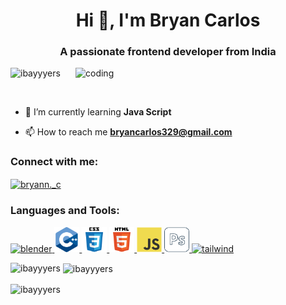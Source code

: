 <h1 align="center">Hi 👋, I'm Bryan Carlos</h1>
<h3 align="center">A passionate frontend developer from India</h3>
<img align=right  width="400" src="https://media3.giphy.com/media/v1.Y2lkPTc5MGI3NjExaDVpOHU2ZGI4eXdueWp0eHN0Y3VlMTFxM2VkazF2dDI3a2U1NnlqOCZlcD12MV9pbnRlcm5hbF9naWZfYnlfaWQmY3Q9cw/Ll22OhMLAlVDb8UQWe/giphy.webp" alt="coding">

<p align="left"> <img src="https://komarev.com/ghpvc/?username=ibayyyers&label=Profile%20views&color=0e75b6&style=flat" alt="ibayyyers" /> </p>

<p align="left"> <a href="https://twitter.com/" target="blank"><img src="https://img.shields.io/twitter/follow/?logo=twitter&style=for-the-badge" alt="" /></a> </p>

- 🌱 I’m currently learning **Java Script**

- 📫 How to reach me **bryancarlos329@gmail.com**

<h3 align="left">Connect with me:</h3>
<p align="left">
<a href="https://instagram.com/bryann._c" target="blank"><img align="center" src="https://raw.githubusercontent.com/rahuldkjain/github-profile-readme-generator/master/src/images/icons/Social/instagram.svg" alt="bryann._c" height="30" width="40" /></a>
</p>

<h3 align="left">Languages and Tools:</h3>
<p align="left"> <a href="https://www.blender.org/" target="_blank" rel="noreferrer"> <img src="https://download.blender.org/branding/community/blender_community_badge_white.svg" alt="blender" width="40" height="40"/> </a> <a href="https://www.w3schools.com/cpp/" target="_blank" rel="noreferrer"> <img src="https://raw.githubusercontent.com/devicons/devicon/master/icons/cplusplus/cplusplus-original.svg" alt="cplusplus" width="40" height="40"/> </a> <a href="https://www.w3schools.com/css/" target="_blank" rel="noreferrer"> <img src="https://raw.githubusercontent.com/devicons/devicon/master/icons/css3/css3-original-wordmark.svg" alt="css3" width="40" height="40"/> </a> <a href="https://www.w3.org/html/" target="_blank" rel="noreferrer"> <img src="https://raw.githubusercontent.com/devicons/devicon/master/icons/html5/html5-original-wordmark.svg" alt="html5" width="40" height="40"/> </a> <a href="https://developer.mozilla.org/en-US/docs/Web/JavaScript" target="_blank" rel="noreferrer"> <img src="https://raw.githubusercontent.com/devicons/devicon/master/icons/javascript/javascript-original.svg" alt="javascript" width="40" height="40"/> </a> <a href="https://www.photoshop.com/en" target="_blank" rel="noreferrer"> <img src="https://raw.githubusercontent.com/devicons/devicon/master/icons/photoshop/photoshop-line.svg" alt="photoshop" width="40" height="40"/> </a> <a href="https://tailwindcss.com/" target="_blank" rel="noreferrer"> <img src="https://www.vectorlogo.zone/logos/tailwindcss/tailwindcss-icon.svg" alt="tailwind" width="40" height="40"/> </a> </p>

<p><img align="left" src="https://github-readme-stats.vercel.app/api/top-langs?username=ibayyyers&show_icons=true&locale=en&layout=compact" alt="ibayyyers" /></p>

<p>&nbsp;<img align="center" src="https://github-readme-stats.vercel.app/api?username=ibayyyers&show_icons=true&locale=en" alt="ibayyyers" /></p>

<p><img align="center" src="https://github-readme-streak-stats.herokuapp.com/?user=ibayyyers&" alt="ibayyyers" /></p>
